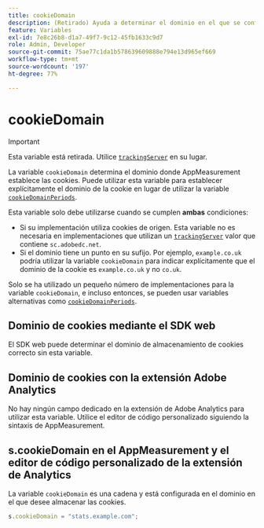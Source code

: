 ```yaml
---
title: cookieDomain
description: (Retirado) Ayuda a determinar el dominio en el que se configurarán las cookies.
feature: Variables
exl-id: 7e8c26b8-d1a7-49f7-9c12-45fb1633c9d7
role: Admin, Developer
source-git-commit: 75ae77c1da1b578639609888e794e13d965ef669
workflow-type: tm+mt
source-wordcount: '197'
ht-degree: 77%

---
```


# cookieDomain

>[!IMPORTANT]
>Esta variable está retirada. Utilice [`trackingServer`](trackingserver.md) en su lugar.

La variable `cookieDomain` determina el dominio donde AppMeasurement establece las cookies. Puede utilizar esta variable para establecer explícitamente el dominio de la cookie en lugar de utilizar la variable [`cookieDomainPeriods`](cookiedomainperiods.md).

Esta variable solo debe utilizarse cuando se cumplen **ambas** condiciones:

* Si su implementación utiliza cookies de origen. Esta variable no es necesaria en implementaciones que utilizan un [`trackingServer`](trackingserver.md) valor que contiene `sc.adobedc.net`.
* Si el dominio tiene un punto en su sufijo. Por ejemplo, `example.co.uk` podría utilizar la variable `cookieDomain` para indicar explícitamente que el dominio de la cookie es `example.co.uk` y no `co.uk`.

Solo se ha utilizado un pequeño número de implementaciones para la variable `cookieDomain`, e incluso entonces, se pueden usar variables alternativas como [`cookieDomainPeriods`](cookiedomainperiods.md).

## Dominio de cookies mediante el SDK web

El SDK web puede determinar el dominio de almacenamiento de cookies correcto sin esta variable.

## Dominio de cookies con la extensión Adobe Analytics

No hay ningún campo dedicado en la extensión de Adobe Analytics para utilizar esta variable. Utilice el editor de código personalizado siguiendo la sintaxis de AppMeasurement.

## s.cookieDomain en el AppMeasurement y el editor de código personalizado de la extensión de Analytics

La variable `cookieDomain` es una cadena y está configurada en el dominio en el que desee almacenar las cookies.

```js
s.cookieDomain = "stats.example.com";
```

